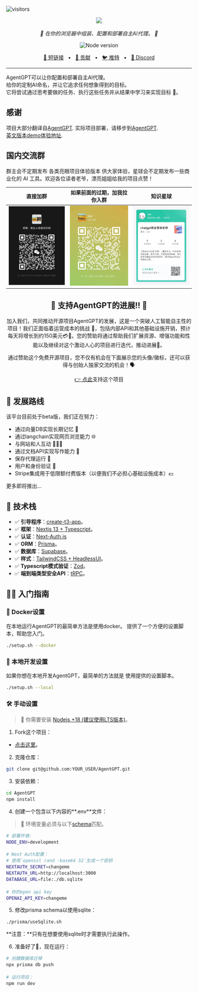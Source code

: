 ![visitors](https://visitor-badge.deta.dev/badge?page_id=RiseInRose.autogpt&left_color=blue&right_color=green)

<p align="center">
  <img src="https://raw.githubusercontent.com/reworkd/AgentGPT/main/public/banner.png?token=GHSAT0AAAAAAB7JND3U3VGGF3UYYHGYO4RAZBSDJAQ" height="300"/>
</p>

<p align="center">
  <em>🤖 在你的浏览器中组装、配置和部署自主AI代理。 🤖 </em>
</p>

<p align="center">
    <img alt="Node version" src="https://img.shields.io/static/v1?label=node&message=%20%3E=16.0.0&logo=node.js&color=2334D058" />
</p>

<p align="center">
<a href="https://agentgpt.reworkd.ai">🔗 短链接</a>
<span>&nbsp;&nbsp;•&nbsp;&nbsp;</span>
<a href="#-getting-started">🤝 贡献</a>
<span>&nbsp;&nbsp;•&nbsp;&nbsp;</span>
<a href="https://twitter.com/asimdotshrestha/status/1644883727707959296">🐦 推特</a>
<span>&nbsp;&nbsp;•&nbsp;&nbsp;</span>
<a href="https://discord.gg/3PccggEG">📢 Discord</a>
</p>

---

AgentGPT可以让你配置和部署自主AI代理。   
给你的定制AI命名，并让它追求任何想象得到的目标。   
它将尝试通过思考要做的任务、执行这些任务并从结果中学习来实现目标 🚀。   

## 感谢

项目大部分翻译自[AgentGPT](https://github.com/reworkd/AgentGPT).  实际项目部署，请移步到[AgentGPT](https://github.com/reworkd/AgentGPT).  
[英文版本demo体验地址](https://agentgpt.reworkd.ai/).  

## 国内交流群

群主会不定期发布 各类亮眼项目体验版本 供大家体验，星球会不定期发布一些商业化的 AI 工具。欢迎各位读者老爷，漂亮姐姐给我的项目点赞！

|              直接加群               |                 如果前面的过期，加我拉你入群                  |                      知识星球                       |
|:-------------------------------:|:-----------------------------------------------:|:-----------------------------------------------:|
| <img src="./img/WechatIMG88.jpeg" width="300"/> | <img src="./img/WechatIMG87.jpeg" width="300"/> | <img src="./img/WechatIMG81.jpeg" width="300"/> |


<h2 align="center">
💝 支持AgentGPT的进展!! 💝
</h2>

<p align="center">
加入我们，共同推动开源项目AgentGPT的发展，这是一个突破人工智能自主性的项目！我们正面临着运营成本的挑战 💸，包括内部API和其他基础设施开销，预计每天将增长到约150美元💳🤕。您的赞助将通过帮助我们扩展资源、增强功能和性能以及继续对这个激动人心的项目进行迭代，推动进展🚀。
</p>

<p align="center">
通过赞助这个免费开源项目，您不仅有机会在下面展示您的头像/徽标，还可以获得与创始人独家交流的机会！🗣️
</p>

<p align="center">
<a href="https://github.com/sponsors/reworkd-admin">👉 点此</a>支持这个项目
</p>



## 🎉 发展路线

该平台目前处于beta版，我们正在努力：

- 通过向量DB实现长期记忆 🧠
- 通过langchain实现网页浏览能力 🌐
- 与网站和人互动 👨‍👩‍👦
- 通过文档API实现写作能力 📄
- 保存代理运行 💾
- 用户和身份验证 🔐
- Stripe集成用于低限额付费版本（以便我们不必担心基础设施成本）💵

更多即将推出...

## 🚀 技术栈

- ✅ **引导程序**：[create-t3-app](https://create.t3.gg)。
- ✅ **框架**：[Nextjs 13 + Typescript](https://nextjs.org/)。
- ✅ **认证**：[Next-Auth.js](https://next-auth.js.org)
- ✅ **ORM**：[Prisma](https://prisma.io)。
- ✅ **数据库**：[Supabase](https://supabase.com/)。
- ✅ **样式**：[TailwindCSS + HeadlessUI](https://tailwindcss.com)。
- ✅ **Typescript模式验证**：[Zod](https://github.com/colinhacks/zod)。
- ✅ **端到端类型安全API**：[tRPC](https://trpc.io/)。

## 👨‍🚀 入门指南

### 🐳 Docker设置

在本地运行AgentGPT的最简单方法是使用docker。
提供了一个方便的设置脚本，帮助您入门。

```bash
./setup.sh --docker
```

### 👷 本地开发设置

如果你想在本地开发AgentGPT，最简单的方法就是
使用提供的设置脚本。

```bash
./setup.sh --local
```

### 🛠️ 手动设置

> 🚧 你需要安装 [Nodejs +18 (建议使用LTS版本)](https://nodejs.org/en/)。

1. Fork这个项目：

- [点击这里](https://github.com/reworkd/AgentGPT/fork)。

2. 克隆仓库：

```bash
git clone git@github.com:YOUR_USER/AgentGPT.git
```

3. 安装依赖：

```bash
cd AgentGPT
npm install
```

4. 创建一个包含以下内容的**.env**文件：

> 🚧 环境变量必须与以下[schema](https://github.com/reworkd/AgentGPT/blob/main/src/env/schema.mjs)匹配。

```bash
# 部署环境:
NODE_ENV=development

# Next Auth配置：
# 使用`openssl rand -base64 32`生成一个密钥
NEXTAUTH_SECRET=changeme
NEXTAUTH_URL=http://localhost:3000
DATABASE_URL=file:./db.sqlite

# 你的open api key
OPENAI_API_KEY=changeme
```

5. 修改prisma schema以使用sqlite：

```bash
./prisma/useSqlite.sh
```

**注意：**只有在想要使用sqlite时才需要执行此操作。

6. 准备好了🥳，现在运行：

```bash
# 创建数据库迁移
npx prisma db push

# 运行项目：
npm run dev
```

